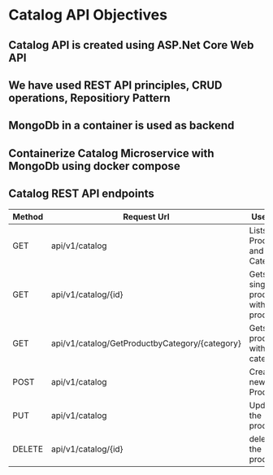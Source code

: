# Catalog API Objectives
## Catalog API is created using ASP.Net Core Web API
## We have used REST API principles, CRUD operations, Repositiory Pattern
## MongoDb in a container is used as backend
## Containerize Catalog Microservice with MongoDb using docker compose

## Catalog REST API endpoints
| Method   | Request Url                                     | Use Case                               | 
| -------- | ----------------------------------------------- | -------------------------------------- |     
| GET      | api/v1/catalog                                  | Lists Products and Categories          |
| GET      | api/v1/catalog/{id}                             | Gets a single product with product id  |
| GET      | api/v1/catalog/GetProductbyCategory/{category}  | Gets products with category			  |
| POST     | api/v1/catalog                                  | Creates a new Product				  |
| PUT      | api/v1/catalog                                  | Updates the product					  |
| DELETE   | api/v1/catalog/{id}                             | deletes the product					  |